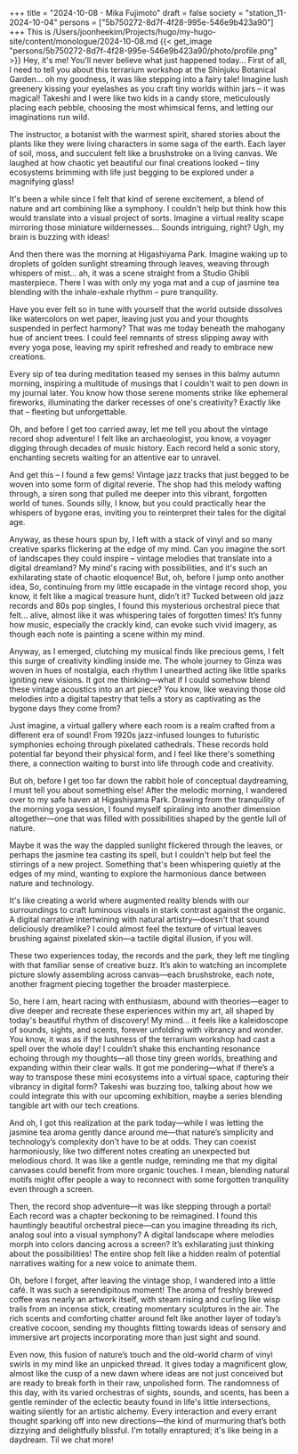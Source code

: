 +++
title = "2024-10-08 - Mika Fujimoto"
draft = false
society = "station_11-2024-10-04"
persons = ["5b750272-8d7f-4f28-995e-546e9b423a90"]
+++
This is /Users/joonheekim/Projects/hugo/my-hugo-site/content/monologue/2024-10-08.md
{{< get_image "persons/5b750272-8d7f-4f28-995e-546e9b423a90/photo/profile.png" >}}
Hey, it's me! You'll never believe what just happened today...
First of all, I need to tell you about this terrarium workshop at the Shinjuku Botanical Garden... oh my goodness, it was like stepping into a fairy tale! Imagine lush greenery kissing your eyelashes as you craft tiny worlds within jars – it was magical! Takeshi and I were like two kids in a candy store, meticulously placing each pebble, choosing the most whimsical ferns, and letting our imaginations run wild.

The instructor, a botanist with the warmest spirit, shared stories about the plants like they were living characters in some saga of the earth. Each layer of soil, moss, and succulent felt like a brushstroke on a living canvas. We laughed at how chaotic yet beautiful our final creations looked – tiny ecosystems brimming with life just begging to be explored under a magnifying glass!

It's been a while since I felt that kind of serene excitement, a blend of nature and art combining like a symphony. I couldn't help but think how this would translate into a visual project of sorts. Imagine a virtual reality scape mirroring those miniature wildernesses... Sounds intriguing, right? Ugh, my brain is buzzing with ideas!

And then there was the morning at Higashiyama Park. Imagine waking up to droplets of golden sunlight streaming through leaves, weaving through whispers of mist... ah, it was a scene straight from a Studio Ghibli masterpiece. There I was with only my yoga mat and a cup of jasmine tea blending with the inhale-exhale rhythm – pure tranquility.

Have you ever felt so in tune with yourself that the world outside dissolves like watercolors on wet paper, leaving just you and your thoughts suspended in perfect harmony? That was me today beneath the mahogany hue of ancient trees. I could feel remnants of stress slipping away with every yoga pose, leaving my spirit refreshed and ready to embrace new creations.

Every sip of tea during meditation teased my senses in this balmy autumn morning, inspiring a multitude of musings that I couldn't wait to pen down in my journal later. You know how those serene moments strike like ephemeral fireworks, illuminating the darker recesses of one's creativity? Exactly like that – fleeting but unforgettable.

Oh, and before I get too carried away, let me tell you about the vintage record shop adventure! I felt like an archaeologist, you know, a voyager digging through decades of music history. Each record held a sonic story, enchanting secrets waiting for an attentive ear to unravel.

And get this – I found a few gems! Vintage jazz tracks that just begged to be woven into some form of digital reverie. The shop had this melody wafting through, a siren song that pulled me deeper into this vibrant, forgotten world of tunes. Sounds silly, I know, but you could practically hear the whispers of bygone eras, inviting you to reinterpret their tales for the digital age.

Anyway, as these hours spun by, I left with a stack of vinyl and so many creative sparks flickering at the edge of my mind. Can you imagine the sort of landscapes they could inspire – vintage melodies that translate into a digital dreamland? My mind's racing with possibilities, and it's such an exhilarating state of chaotic eloquence! But, oh, before I jump onto another idea,
So, continuing from my little escapade in the vintage record shop, you know, it felt like a magical treasure hunt, didn’t it? Tucked between old jazz records and 80s pop singles, I found this mysterious orchestral piece that felt... alive, almost like it was whispering tales of forgotten times! It’s funny how music, especially the crackly kind, can evoke such vivid imagery, as though each note is painting a scene within my mind.

Anyway, as I emerged, clutching my musical finds like precious gems, I felt this surge of creativity kindling inside me. The whole journey to Ginza was woven in hues of nostalgia, each rhythm I unearthed acting like little sparks igniting new visions. It got me thinking—what if I could somehow blend these vintage acoustics into an art piece? You know, like weaving those old melodies into a digital tapestry that tells a story as captivating as the bygone days they come from?

Just imagine, a virtual gallery where each room is a realm crafted from a different era of sound! From 1920s jazz-infused lounges to futuristic symphonies echoing through pixelated cathedrals. These records hold potential far beyond their physical form, and I feel like there's something there, a connection waiting to burst into life through code and creativity.

But oh, before I get too far down the rabbit hole of conceptual daydreaming, I must tell you about something else! After the melodic morning, I wandered over to my safe haven at Higashiyama Park. Drawing from the tranquility of the morning yoga session, I found myself spiraling into another dimension altogether—one that was filled with possibilities shaped by the gentle lull of nature. 

Maybe it was the way the dappled sunlight flickered through the leaves, or perhaps the jasmine tea casting its spell, but I couldn't help but feel the stirrings of a new project. Something that's been whispering quietly at the edges of my mind, wanting to explore the harmonious dance between nature and technology.

It's like creating a world where augmented reality blends with our surroundings to craft luminous visuals in stark contrast against the organic. A digital narrative intertwining with natural artistry—doesn't that sound deliciously dreamlike? I could almost feel the texture of virtual leaves brushing against pixelated skin—a tactile digital illusion, if you will.

These two experiences today, the records and the park, they left me tingling with that familiar sense of creative buzz. It’s akin to watching an incomplete picture slowly assembling across canvas—each brushstroke, each note, another fragment piecing together the broader masterpiece.

So, here I am, heart racing with enthusiasm, abound with theories—eager to dive deeper and recreate these experiences within my art, all shaped by today's beautiful rhythm of discovery! My mind... it feels like a kaleidoscope of sounds, sights, and scents, forever unfolding with vibrancy and wonder.
You know, it was as if the lushness of the terrarium workshop had cast a spell over the whole day! I couldn’t shake this enchanting resonance echoing through my thoughts—all those tiny green worlds, breathing and expanding within their clear walls. It got me pondering—what if there’s a way to transpose these mini ecosystems into a virtual space, capturing their vibrancy in digital form? Takeshi was buzzing too, talking about how we could integrate this with our upcoming exhibition, maybe a series blending tangible art with our tech creations.

And oh, I got this realization at the park today—while I was letting the jasmine tea aroma gently dance around me—that nature’s simplicity and technology’s complexity don’t have to be at odds. They can coexist harmoniously, like two different notes creating an unexpected but melodious chord. It was like a gentle nudge, reminding me that my digital canvases could benefit from more organic touches. I mean, blending natural motifs might offer people a way to reconnect with some forgotten tranquility even through a screen.

Then, the record shop adventure—it was like stepping through a portal! Each record was a chapter beckoning to be reimagined. I found this hauntingly beautiful orchestral piece—can you imagine threading its rich, analog soul into a visual symphony? A digital landscape where melodies morph into colors dancing across a screen? It’s exhilarating just thinking about the possibilities! The entire shop felt like a hidden realm of potential narratives waiting for a new voice to animate them.

Oh, before I forget, after leaving the vintage shop, I wandered into a little café. It was such a serendipitous moment! The aroma of freshly brewed coffee was nearly an artwork itself, with steam rising and curling like wisp trails from an incense stick, creating momentary sculptures in the air. The rich scents and comforting chatter around felt like another layer of today’s creative cocoon, sending my thoughts flitting towards ideas of sensory and immersive art projects incorporating more than just sight and sound.

Even now, this fusion of nature’s touch and the old-world charm of vinyl swirls in my mind like an unpicked thread. It gives today a magnificent glow, almost like the cusp of a new dawn where ideas are not just conceived but are ready to break forth in their raw, unpolished form. The randomness of this day, with its varied orchestras of sights, sounds, and scents, has been a gentle reminder of the eclectic beauty found in life's little intersections, waiting silently for an artistic alchemy. Every interaction and every errant thought sparking off into new directions—the kind of murmuring that’s both dizzying and delightfully blissful.
I'm totally enraptured; it's like being in a daydream. Til we chat more!

